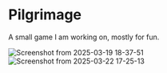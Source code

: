 # Pilgrimage
A small game I am working on, mostly for fun.

![Screenshot from 2025-03-19 18-37-51](https://github.com/user-attachments/assets/76962c39-db30-41b8-b766-e36a52ba1b91)
![Screenshot from 2025-03-22 17-25-13](https://github.com/user-attachments/assets/37a35983-93e1-4ead-ab2e-0d6f51351940)
